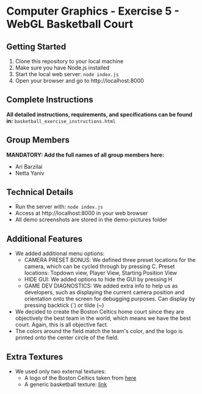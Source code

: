 # Computer Graphics - Exercise 5 - WebGL Basketball Court

## Getting Started
1. Clone this repository to your local machine
2. Make sure you have Node.js installed
3. Start the local web server: `node index.js`
4. Open your browser and go to http://localhost:8000

## Complete Instructions
**All detailed instructions, requirements, and specifications can be found in:**
`basketball_exercise_instructions.html`

## Group Members
**MANDATORY: Add the full names of all group members here:**
- Ari Barzilai
- Netta Yaniv

## Technical Details
- Run the server with: `node index.js`
- Access at http://localhost:8000 in your web browser
- All demo screenshots are stored in the demo-pictures folder

## Additional Features
- We added additional menu options:
    - CAMERA PRESET BONUS: We defined three preset locations for the camera, which can be cycled through by pressing C. Preset locations: Topdown view, Player View, Starting Position View
    - HIDE GUI: We added options to hide the GUI by pressing H
    - GAME DEV DIAGNOSTICS: We added extra info to help us as developers, such as displaying the current camera position and orientation onto the screen for debugging purposes. Can display by pressing backtick (`) or tilde (~)
- We decided to create the Boston Celtics home court since they are objectively the best team in the world, which means we have the best court. Again, this is all objective fact.
- The colors around the field match the team's color, and the logo is printed onto the center circle of the field.

## Extra Textures
- We used only two external textures: 
    - A logo of the Boston Celtics taken from [here](https://worldvectorlogo.com/logo/boston-celtics-1)
    - A generic basketball texture: [link](https://opengameart.org/content/basket-ball-texture) 
